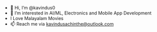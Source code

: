 - 👋 Hi, I’m @kavindus0
- 👀 I’m interested in AI/ML, Electronics and Mobile App Development
- I Love Malayalam Movies 
- 📫 Reach me via kavindusachinthe@outlook.com

<!---
kavindus0/kavindus0 is a ✨ special ✨ repository because its `README.md` (this file) appears on your GitHub profile.
You can click the Preview link to take a look at your changes.
--->
